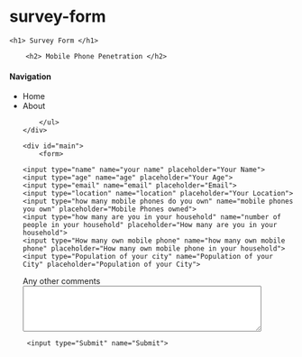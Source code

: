 # survey-form

<!DOCTYPE html>
<html>
<head>
	<title>My Web Page</title>
	<link rel="stylesheet" type="text/css" href="style.css"/>
</head>
<body>
	<div id="container">
		<div id="header">
		
	<h1> Survey Form </h1>

		<h2> Mobile Phone Penetration </h2>
</div>

<div id="content">
	<div id="nav">
		<h4>Navigation</h4>
		<ul>
			<li>Home</li>
			<li>About</li>

		</ul>
    </div>

	<div id="main">
		<form>
	 	
	<input type="name" name="your name" placeholder="Your Name">
	<input type="age" name="age" placeholder="Your Age">
	<input type="email" name="email" placeholder="Email">
	<input type="location" name="location" placeholder="Your Location">
	<input type="how many mobile phones do you own" name="mobile phones you own" placeholder="Mobile Phones owned">
	<input type="how many are you in your household" name="number of people in your household" placeholder="How many are you in your household">
	<input type="How many own mobile phone" name="how many own mobile phone" placeholder="How many own mobile phone in your household">
	<input type="Population of your city" name="Population of your City" placeholder="Population of your City">
  
  <label for="comments">Any other comments</label>
	<textarea name="comments" id="comments" rows="5" cols="50"></textarea> 
	
     <input type="Submit" name="Submit">

 </div>
 </form>
</div>


</body>
</html>
